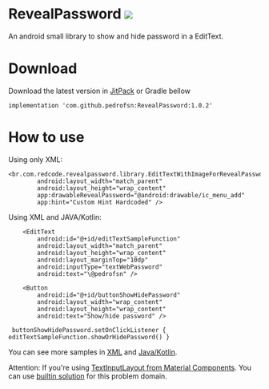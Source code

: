 # RevealPassword [![](https://www.jitpack.io/v/pedrofsn/RevealPassword.svg)](https://www.jitpack.io/#pedrofsn/RevealPassword)
An android small library to show and hide password in a EditText.

# Download
Download the latest version in [JitPack](https://www.jitpack.io/#pedrofsn/RevealPassword/) or Gradle bellow
```
implementation 'com.github.pedrofsn:RevealPassword:1.0.2'
```

# How to use
Using only XML:
``` 
<br.com.redcode.revealpassword.library.EditTextWithImageForRevealPassword
        android:layout_width="match_parent"
        android:layout_height="wrap_content"
        app:drawableRevealPassword="@android:drawable/ic_menu_add"
        app:hint="Custom Hint Hardcoded" />
```
        
Using XML and JAVA/Kotlin:
``` 
    <EditText
        android:id="@+id/editTextSampleFunction"
        android:layout_width="match_parent"
        android:layout_height="wrap_content"
        android:layout_marginTop="10dp"
        android:inputType="textWebPassword"
        android:text="\@pedrofsn" />

    <Button
        android:id="@+id/buttonShowHidePassword"
        android:layout_width="wrap_content"
        android:layout_height="wrap_content"
        android:text="Show/hide password" />
```
``` 
 buttonShowHidePassword.setOnClickListener { editTextSampleFunction.showOrHidePassword() }
 ```

You can see more samples in [XML](https://github.com/pedrofsn/RevealPassword/blob/master/app/src/main/res/layout/activity_main.xml) and [Java/Kotlin](https://github.com/pedrofsn/RevealPassword/blob/master/app/src/main/java/br/com/redcode/revealpassword/sample/MainActivity.kt).

Attention: If you're using [TextInputLayout from Material Components](https://github.com/material-components/material-components-android/blob/master/lib/java/com/google/android/material/textfield/TextInputLayout.java). You can use [builtin solution](https://material.io/develop/android/components/text-input-layout/#common-features) for this problem domain.
